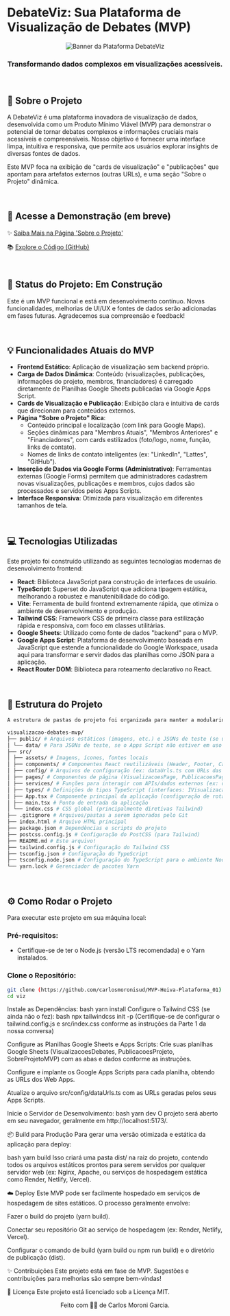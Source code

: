 # DebateViz: Sua Plataforma de Visualização de Debates (MVP)

<div align="center">
<img src="https://ik.imagekit.io/8h7kfljfc/heiwa/image.png?updatedAt=1750537214936" alt="Banner da Plataforma DebateViz">
<br>
<h3>Transformando dados complexos em visualizações acessíveis.</h3>
</div>

<br>

## 🎯 Sobre o Projeto

A DebateViz é uma plataforma inovadora de visualização de dados, desenvolvida como um Produto Mínimo Viável (MVP) para demonstrar o potencial de tornar debates complexos e informações cruciais mais acessíveis e compreensíveis. Nosso objetivo é fornecer uma interface limpa, intuitiva e responsiva, que permite aos usuários explorar insights de diversas fontes de dados.

Este MVP foca na exibição de "cards de visualização" e "publicações" que apontam para artefatos externos (outras URLs), e uma seção "Sobre o Projeto" dinâmica.

<br>

## 🚀 Acesse a Demonstração (em breve)
    
✨ [Saiba Mais na Página 'Sobre o Projeto'](https://mvp-heiva-plataforma-01.vercel.app/)
    
📚 [Explore o Código (GitHub)](https://github.com/carlosmoronisud/MVP-Heiva-Plataforma_01)

<br>

## 🚧 Status do Projeto: Em Construção

Este é um MVP funcional e está em desenvolvimento contínuo. Novas funcionalidades, melhorias de UI/UX e fontes de dados serão adicionadas em fases futuras. Agradecemos sua compreensão e feedback!

<br>

## 💡 Funcionalidades Atuais do MVP

- **Frontend Estático**: Aplicação de visualização sem backend próprio.
- **Carga de Dados Dinâmica**: Conteúdo (visualizações, publicações, informações do projeto, membros, financiadores) é carregado diretamente de Planilhas Google Sheets publicadas via Google Apps Script.
- **Cards de Visualização e Publicação**: Exibição clara e intuitiva de cards que direcionam para conteúdos externos.
- **Página "Sobre o Projeto" Rica**:
  - Conteúdo principal e localização (com link para Google Maps).
  - Seções dinâmicas para "Membros Atuais", "Membros Anteriores" e "Financiadores", com cards estilizados (foto/logo, nome, função, links de contato).
  - Nomes de links de contato inteligentes (ex: "LinkedIn", "Lattes", "GitHub").
- **Inserção de Dados via Google Forms (Administrativo)**: Ferramentas externas (Google Forms) permitem que administradores cadastrem novas visualizações, publicações e membros, cujos dados são processados e servidos pelos Apps Scripts.
- **Interface Responsiva**: Otimizada para visualização em diferentes tamanhos de tela.

<br>

## 💻 Tecnologias Utilizadas

Este projeto foi construído utilizando as seguintes tecnologias modernas de desenvolvimento frontend:

- **React**: Biblioteca JavaScript para construção de interfaces de usuário.
- **TypeScript**: Superset do JavaScript que adiciona tipagem estática, melhorando a robustez e manutenibilidade do código.
- **Vite**: Ferramenta de build frontend extremamente rápida, que otimiza o ambiente de desenvolvimento e produção.
- **Tailwind CSS**: Framework CSS de primeira classe para estilização rápida e responsiva, com foco em classes utilitárias.
- **Google Sheets**: Utilizado como fonte de dados "backend" para o MVP.
- **Google Apps Script**: Plataforma de desenvolvimento baseada em JavaScript que estende a funcionalidade do Google Workspace, usada aqui para transformar e servir dados das planilhas como JSON para a aplicação.
- **React Router DOM**: Biblioteca para roteamento declarativo no React.

<br>

## 📂 Estrutura do Projeto
```bash
A estrutura de pastas do projeto foi organizada para manter a modularidade e a clareza, facilitando a navegação e a manutenção:

visualizacao-debates-mvp/
├── public/ # Arquivos estáticos (imagens, etc.) e JSONs de teste (se usados)
│ └── data/ # Para JSONs de teste, se o Apps Script não estiver em uso
├── src/
│ ├── assets/ # Imagens, ícones, fontes locais
│ ├── components/ # Componentes React reutilizáveis (Header, Footer, CardVisualizacao, CardInfo, etc.)
│ ├── config/ # Arquivos de configuração (ex: dataUrls.ts com URLs das APIs/Sheets)
│ ├── pages/ # Componentes de página (VisualizacoesPage, PublicacoesPage, SobreProjetoPage)
│ ├── services/ # Funções para interagir com APIs/dados externos (ex: dataLoader.ts)
│ ├── types/ # Definições de tipos TypeScript (interfaces: IVisualizacao, IPublicacao, IConteudoPrincipal, etc.)
│ ├── App.tsx # Componente principal da aplicação (configuração de rotas)
│ ├── main.tsx # Ponto de entrada da aplicação
│ └── index.css # CSS global (principalmente diretivas Tailwind)
├── .gitignore # Arquivos/pastas a serem ignorados pelo Git
├── index.html # Arquivo HTML principal
├── package.json # Dependências e scripts do projeto
├── postcss.config.js # Configuração do PostCSS (para Tailwind)
├── README.md # Este arquivo!
├── tailwind.config.js # Configuração do Tailwind CSS
├── tsconfig.json # Configuração do TypeScript
├── tsconfig.node.json # Configuração do TypeScript para o ambiente Node.js
└── yarn.lock # Gerenciador de pacotes Yarn

```
<br>

## ⚙️ Como Rodar o Projeto

Para executar este projeto em sua máquina local:

### Pré-requisitos:

- Certifique-se de ter o Node.js (versão LTS recomendada) e o Yarn instalados.

### Clone o Repositório:

```bash
git clone (https://github.com/carlosmoronisud/MVP-Heiva-Plataforma_01)
cd viz
```

Instale as Dependências:
bash
yarn install
Configure o Tailwind CSS (se ainda não o fez):
bash
npx tailwindcss init -p
(Certifique-se de configurar o tailwind.config.js e src/index.css conforme as instruções da Parte 1 da nossa conversa)

Configure as Planilhas Google Sheets e Apps Scripts:
Crie suas planilhas Google Sheets (VisualizacoesDebates, PublicacoesProjeto, SobreProjetoMVP) com as abas e dados conforme as instruções.

Configure e implante os Google Apps Scripts para cada planilha, obtendo as URLs dos Web Apps.

Atualize o arquivo src/config/dataUrls.ts com as URLs geradas pelos seus Apps Scripts.

Inicie o Servidor de Desenvolvimento:
bash
yarn dev
O projeto será aberto em seu navegador, geralmente em http://localhost:5173/.


📦 Build para Produção
Para gerar uma versão otimizada e estática da aplicação para deploy:

bash
yarn build
Isso criará uma pasta dist/ na raiz do projeto, contendo todos os arquivos estáticos prontos para serem servidos por qualquer servidor web (ex: Nginx, Apache, ou serviços de hospedagem estática como Render, Netlify, Vercel).


☁️ Deploy
Este MVP pode ser facilmente hospedado em serviços de hospedagem de sites estáticos. O processo geralmente envolve:

Fazer o build do projeto (yarn build).

Conectar seu repositório Git ao serviço de hospedagem (ex: Render, Netlify, Vercel).

Configurar o comando de build (yarn build ou npm run build) e o diretório de publicação (dist).


✨ Contribuições
Este projeto está em fase de MVP. Sugestões e contribuições para melhorias são sempre bem-vindas!


📄 Licença
Este projeto está licenciado sob a Licença MIT.


<div align="center"> Feito com 👐🏾 de Carlos Moroni Garcia. </div>
